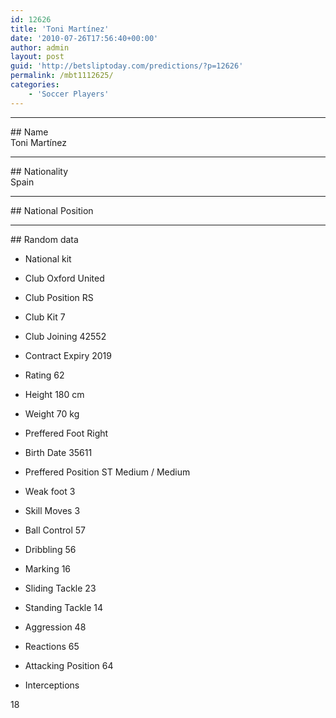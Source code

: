 ```yaml
---
id: 12626
title: 'Toni Martínez'
date: '2010-07-26T17:56:40+00:00'
author: admin
layout: post
guid: 'http://betsliptoday.com/predictions/?p=12626'
permalink: /mbt1112625/
categories:
    - 'Soccer Players'
---
```


- - - - - -

\## Name  
 Toni Martínez

- - - - - -

\## Nationality  
 Spain

- - - - - -

\## National Position

- - - - - -

\## Random data

- National kit
- Club
 Oxford United

- Club Position
 RS

- Club Kit
 7

- Club Joining
 42552

- Contract Expiry
 2019

- Rating
 62

- Height
 180 cm

- Weight
 70 kg

- Preffered Foot
 Right

- Birth Date
 35611

- Preffered Position
 ST Medium / Medium

- Weak foot
 3

- Skill Moves
 3

- Ball Control
 57

- Dribbling
 56

- Marking
 16

- Sliding Tackle
 23

- Standing Tackle
 14

- Aggression
 48

- Reactions
 65

- Attacking Position
 64

- Interceptions

 18
